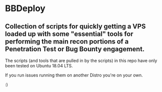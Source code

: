 # BBDeploy

Collection of scripts for quickly getting a VPS loaded up with some "essential" tools for performing the main recon portions of a Penetration Test or Bug Bounty engagement. 
---

The scripts (and tools that are pulled in by the scripts) in this repo have only been tested on Ubuntu 18.04 LTS.

If you run issues running them on another Distro you're on your own. 

:) 



